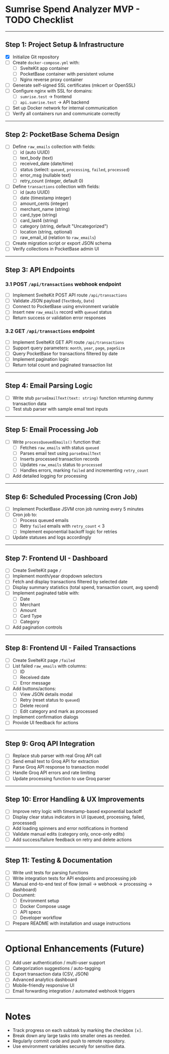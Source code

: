 # Sumrise Spend Analyzer MVP - TODO Checklist

---

## Step 1: Project Setup & Infrastructure

- [x] Initialize Git repository
- [ ] Create `docker-compose.yml` with:
  - [ ] SvelteKit app container
  - [ ] PocketBase container with persistent volume
  - [ ] Nginx reverse proxy container
- [ ] Generate self-signed SSL certificates (mkcert or OpenSSL)
- [ ] Configure nginx with SSL for domains:
  - [ ] `sumrise.test` → frontend
  - [ ] `api.sumrise.test` → API backend
- [ ] Set up Docker network for internal communication
- [ ] Verify all containers run and communicate correctly

---

## Step 2: PocketBase Schema Design

- [ ] Define `raw_emails` collection with fields:
  - [ ] id (auto UUID)
  - [ ] text_body (text)
  - [ ] received_date (date/time)
  - [ ] status (select: `queued`, `processing`, `failed`, `processed`)
  - [ ] error_msg (nullable text)
  - [ ] retry_count (integer, default 0)
- [ ] Define `transactions` collection with fields:
  - [ ] id (auto UUID)
  - [ ] date (timestamp integer)
  - [ ] amount_cents (integer)
  - [ ] merchant_name (string)
  - [ ] card_type (string)
  - [ ] card_last4 (string)
  - [ ] category (string, default "Uncategorized")
  - [ ] location (string, optional)
  - [ ] raw_email_id (relation to `raw_emails`)
- [ ] Create migration script or export JSON schema
- [ ] Verify collections in PocketBase admin UI

---

## Step 3: API Endpoints

### 3.1 POST `/api/transactions` webhook endpoint

- [ ] Implement SvelteKit POST API route `/api/transactions`
- [ ] Validate JSON payload (`TextBody`, `Date`)
- [ ] Connect to PocketBase using environment variable
- [ ] Insert new `raw_emails` record with `queued` status
- [ ] Return success or validation error responses

### 3.2 GET `/api/transactions` endpoint

- [ ] Implement SvelteKit GET API route `/api/transactions`
- [ ] Support query parameters: `month`, `year`, `page`, `pageSize`
- [ ] Query PocketBase for transactions filtered by date
- [ ] Implement pagination logic
- [ ] Return total count and paginated transaction list

---

## Step 4: Email Parsing Logic

- [ ] Write stub `parseEmailText(text: string)` function returning dummy transaction data
- [ ] Test stub parser with sample email text inputs

---

## Step 5: Email Processing Job

- [ ] Write `processQueuedEmails()` function that:
  - [ ] Fetches `raw_emails` with status `queued`
  - [ ] Parses email text using `parseEmailText`
  - [ ] Inserts processed transaction records
  - [ ] Updates `raw_emails` status to `processed`
  - [ ] Handles errors, marking `failed` and incrementing `retry_count`
- [ ] Add detailed logging for processing

---

## Step 6: Scheduled Processing (Cron Job)

- [ ] Implement PocketBase JSVM cron job running every 5 minutes
- [ ] Cron job to:
  - [ ] Process queued emails
  - [ ] Retry `failed` emails with `retry_count` < 3
  - [ ] Implement exponential backoff logic for retries
- [ ] Update statuses and logs accordingly

---

## Step 7: Frontend UI - Dashboard

- [ ] Create SvelteKit page `/`
- [ ] Implement month/year dropdown selectors
- [ ] Fetch and display transactions filtered by selected date
- [ ] Display summary statistics (total spend, transaction count, avg spend)
- [ ] Implement paginated table with:
  - [ ] Date
  - [ ] Merchant
  - [ ] Amount
  - [ ] Card Type
  - [ ] Category
- [ ] Add pagination controls

---

## Step 8: Frontend UI - Failed Transactions

- [ ] Create SvelteKit page `/failed`
- [ ] List failed `raw_emails` with columns:
  - [ ] ID
  - [ ] Received date
  - [ ] Error message
- [ ] Add buttons/actions:
  - [ ] View JSON details modal
  - [ ] Retry (reset status to `queued`)
  - [ ] Delete record
  - [ ] Edit category and mark as processed
- [ ] Implement confirmation dialogs
- [ ] Provide UI feedback for actions

---

## Step 9: Groq API Integration

- [ ] Replace stub parser with real Groq API call
- [ ] Send email text to Groq API for extraction
- [ ] Parse Groq API response to transaction model
- [ ] Handle Groq API errors and rate limiting
- [ ] Update processing function to use Groq parser

---

## Step 10: Error Handling & UX Improvements

- [ ] Improve retry logic with timestamp-based exponential backoff
- [ ] Display clear status indicators in UI (queued, processing, failed, processed)
- [ ] Add loading spinners and error notifications in frontend
- [ ] Validate manual edits (category only, once-only edits)
- [ ] Add success/failure feedback on retry and delete actions

---

## Step 11: Testing & Documentation

- [ ] Write unit tests for parsing functions
- [ ] Write integration tests for API endpoints and processing job
- [ ] Manual end-to-end test of flow (email → webhook → processing → dashboard)
- [ ] Document:
  - [ ] Environment setup
  - [ ] Docker Compose usage
  - [ ] API specs
  - [ ] Developer workflow
- [ ] Prepare README with installation and usage instructions

---

# Optional Enhancements (Future)

- [ ] Add user authentication / multi-user support
- [ ] Categorization suggestions / auto-tagging
- [ ] Export transaction data (CSV, JSON)
- [ ] Advanced analytics dashboard
- [ ] Mobile-friendly responsive UI
- [ ] Email forwarding integration / automated webhook triggers

---

# Notes

- Track progress on each subtask by marking the checkbox `[x]`.
- Break down any large tasks into smaller ones as needed.
- Regularly commit code and push to remote repository.
- Use environment variables securely for sensitive data.
